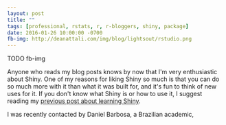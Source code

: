 ```yaml
---
layout: post
title: ""
tags: [professional, rstats, r, r-bloggers, shiny, package]
date: 2016-01-26 10:00:00 -0700
fb-img: http://deanattali.com/img/blog/lightsout/rstudio.png
---
```


TODO fb-img

Anyone who reads my blog posts knows by now that I'm very enthusiastic about Shiny. One of my reasons for liking Shiny so much is that you can do so much more with it than what it was built for, and it's fun to think of new uses for it. If you don't know what Shiny is or how to use it, I suggest reading my [previous post about learning Shiny](http://deanattali.com/blog/building-shiny-apps-tutorial/).

I was recently contacted by Daniel Barbosa, a Brazilian academic, 
